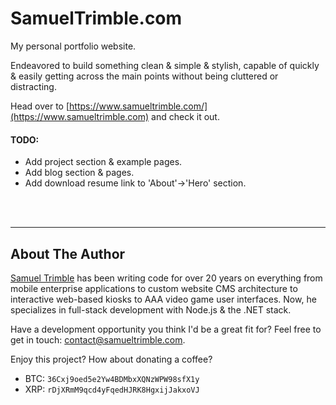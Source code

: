 # SamuelTrimble.com

My personal portfolio website.

Endeavored to build something clean & simple & stylish, capable of quickly & easily getting across the main points without being cluttered or distracting.

Head over to [https://www.samueltrimble.com/](https://www.samueltrimble.com) and check it out.

#### TODO:
* Add project section & example pages.
* Add blog section & pages.
* Add download resume link to 'About'->'Hero' section.

<br>

<br>

<hr>

## About The Author

[Samuel Trimble](https://www.samueltrimble.com/) has been writing code for over 20 years on everything from mobile enterprise applications to custom website CMS architecture to interactive web-based kiosks to AAA video game user interfaces. Now, he specializes in full-stack development with Node.js & the .NET stack.

Have a development opportunity you think I'd be a great fit for? Feel free to get in touch: [contact@samueltrimble.com](mailto:contact@samueltrimble.com).

Enjoy this project? How about donating a coffee?
* BTC: `36Cxj9oed5e2Yw4BDMbxXQNzWPW98sfX1y`
* XRP: `rDjXRmM9qcd4yFqedHJRK8HgxijJakxoVJ`
